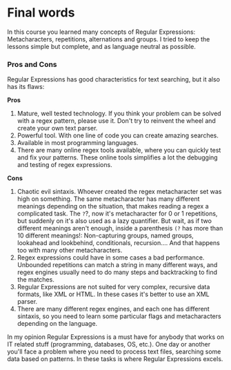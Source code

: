 # Final words

In this course you learned many concepts of Regular Expressions: Metacharacters, repetitions, alternations and groups.
I tried to keep the lessons simple but complete, and as language neutral as possible.

### Pros and Cons

Regular Expressions has good characteristics for text searching, but it also has its flaws:

**Pros**

1. Mature, well tested technology. If you think your problem can be solved with a regex pattern, please use it. Don't try to reinvent the wheel and create your own text parser.
2. Powerful tool. With one line of code you can create amazing searches.
3. Available in most programming languages.
4. There are many online regex tools available, where you can quickly test and fix your patterns. These online tools simplifies a lot the debugging and testing of regex expressions.

**Cons**

1. Chaotic evil sintaxis. Whoever created the regex metacharacter set was high on something. The same metacharacter has many different meanings depending on the situation, that makes reading a regex a complicated task. The `?`?, now it's metacharacter for 0 or 1 repetitions, but suddenly on it's also used as a lazy quantifier. But wait, as if two different meanings aren't enough, inside a parenthesis `(?` has more than 10 different meanings!: Non-capturing groups, named groups, lookahead and lookbehind, conditionals, recursion.... And that happens too with many other metacharacters. 
2. Regex expressions could have in some cases a bad performance. Unbounded repetitions can match a string in many different ways, and regex engines usually need to do many steps and backtracking to find the matches.
3. Regular Expressions are not suited for very complex, recursive data formats, like XML or HTML. In these cases it's better to use an XML parser.
4. There are many different regex engines, and each one has different sintaxis, so you need to learn some particular flags and metacharacters depending on the language.

In my opinion Regular Expressions is a must have for anybody that works on IT related stuff (programming, databases, OS, etc.). One day or another you'll face a problem where you need to process text files, searching some data based on patterns. In these tasks is where Regular Expressions excels.